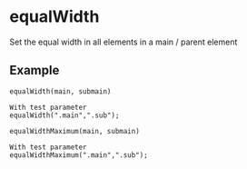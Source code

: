 # equalWidth

Set the equal width in all elements in a main / parent element

## Example

```code
equalWidth(main, submain)

With test parameter
equalWidth(".main",".sub");

equalWidthMaximum(main, submain)

With test parameter
equalWidthMaximum(".main",".sub");
```
